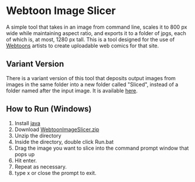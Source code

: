 # Webtoon Image Slicer
A simple tool that takes in an image from command line, scales it to 800 px wide while maintaining aspect ratio, and exports it to a folder of jpgs, each of which is, at most, 1280 px tall.
This is a tool designed for the use of [Webtoons](https://www.webtoons.com/en/) artists to create uploadable web comics for that site.

## Variant Version
There is a variant version of this tool that deposits output images from images in the same folder into a new folder called "Sliced", instead of a folder named after the input image. It is available [here](https://github.com/NorthernTempest/WebtoonImageSlicer/tree/alternate-one-folder).

## How to Run (Windows)
1. Install [java](https://java.com/en/download/)
2. Download [WebtoonImageSlicer.zip](https://github.com/NorthernTempest/WebtoonImageSlicer/blob/master/WebtoonImageSlicer.zip)
3. Unzip the directory
4. Inside the directory, double click Run.bat
5. Drag the image you want to slice into the command prompt window that pops up
6. Hit enter.
7. Repeat as necessary.
8. type x or close the prompt to exit.
